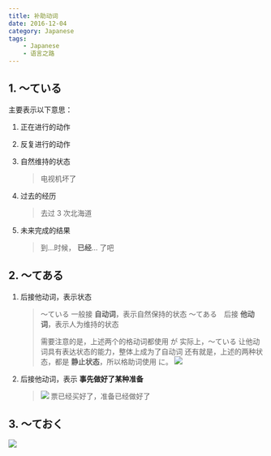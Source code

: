 ```yaml
---
title: 补助动词
date: 2016-12-04
category: Japanese
tags:
    - Japanese
    - 语言之路
---
```




## 1. 〜ている

主要表示以下意思：

1. 正在进行的动作
2. 反复进行的动作
3. 自然维持的状态

    > 电视机坏了
4. 过去的经历

    > 去过 3 次北海道

5. 未来完成的结果

    > 到...时候， **已经**... 了吧


<!-- more -->

## 2. 〜てある

1. 后接他动词，表示状态

    > 〜ている 一般接 **自动词**，表示自然保持的状态
    > 〜てある　后接 **他动词**，表示人为维持的状态
    >
    > 需要注意的是，上述两个的格动词都使用 が
    > 实际上，〜ている 让他动词具有表达状态的能力，整体上成为了自动词
    > 还有就是，上述的两种状态，都是 **静止状态**，所以格助词使用 に。
    > ![](https://ww3.sinaimg.cn/large/65e4f1e6gw1faem4uhis4j21kw0x0wjc.jpg)

2. 后接他动词，表示 **事先做好了某种准备**

    > ![](https://ww3.sinaimg.cn/large/65e4f1e6gw1faemljbhx4j21kw0wkadt.jpg)
    > 票已经买好了，准备已经做好了

## 3. 〜ておく

![](https://ww3.sinaimg.cn/large/65e4f1e6gw1faemo1ksr0j21kw0x5782.jpg)
